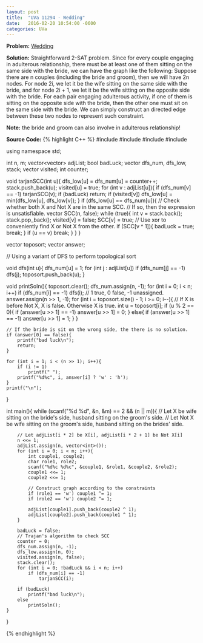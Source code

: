 ```yaml
---
layout: post
title:  "UVa 11294 - Wedding"
date:   2016-02-20 10:54:00 -0600
categories: UVa
---
```


**Problem:** [Wedding]

**Solution:**
Straightforward 2-SAT problem. Since for every couple engaging in adulterous relationship, there must be at least one of them
sitting on the same side with the bride, we can have the graph like the following: Suppose there are n couples (including the 
bride and groom), then we will have 2n nodes. For node 2i, we let it be the wife sitting on the same side with the bride,
and for node 2i + 1, we let it be the wife sitting on the opposite side with the bride. For each pair engaging adulterous 
activity, if one of them is sitting on the opposite side with the bride, then the other one must sit on the same side with the 
bride. We can simply construct an directed edge between these two nodes to represent such constraint.

**Note:** the bride and groom can also involve in adulterous relationship!

**Source Code:**
{% highlight C++ %}
#include <iostream>
#include <cstdio>
#include <vector>
#include <algorithm>

using namespace std;

int n, m;
vector<vector<int>> adjList;
bool badLuck;
vector<int> dfs_num, dfs_low, stack;
vector<bool> visited;
int counter;

void tarjanSCC(int u){
    dfs_low[u] = dfs_num[u] = counter++;
    stack.push_back(u);
    visited[u] = true;
    for (int v : adjList[u]){
        if (dfs_num[v] == -1)
            tarjanSCC(v);
        if (badLuck)
            return;
        if (visited[v])
            dfs_low[u] = min(dfs_low[u], dfs_low[v]);
    }
    if (dfs_low[u] == dfs_num[u]){
        // Check whether both X and Not X are in the same SCC.
        // If so, then the expression is unsatisfiable.
        vector<bool> SCC(n, false);
        while (true){
            int v = stack.back();
            stack.pop_back();
            visited[v] = false;
            SCC[v] = true;
            // Use xor to conveniently find X or Not X from the other.
            if (SCC[v ^ 1]){
                badLuck = true;
                break;
            }
            if (u == v)
                break;
        }
    }
}

vector<int> toposort;
vector<int> answer;

// Using a variant of DFS to perform topological sort

void dfs(int u){
    dfs_num[u] = 1;
    for (int j : adjList[u])
        if (dfs_num[j] == -1)
            dfs(j);
    toposort.push_back(u);
}

void printSoln(){
    toposort.clear();
    dfs_num.assign(n, -1);
    for (int i = 0; i < n; i++)
        if (dfs_num[i] == -1)
            dfs(i);
    // 1 true, 0 false, -1 unassigned.
    answer.assign(n >> 1, -1);
    for (int i = toposort.size() - 1; i >= 0; i--){
        // If X is before Not X, X is false. Otherwise X is true.
        int u = toposort[i];
        if (u % 2 == 0){
            if (answer[u >> 1] == -1)
                answer[u >> 1] = 0;
        }
        else{
            if (answer[u >> 1] == -1)
                answer[u >> 1] = 1;
        }
    }

    // If the bride is sit on the wrong side, the there is no solution.
    if (answer[0] == false){
        printf("bad luck\n");
        return;
    }
    
    for (int i = 1; i < (n >> 1); i++){
        if (i != 1)
            printf(" ");
        printf("%d%c", i, answer[i] ? 'w' : 'h');
    }
    printf("\n");
}

int main(){
    while (scanf("%d %d", &n, &m) == 2 && (n || m)){
        // Let X be wife sitting on the bride's side, husband sitting on the groom's side.
        // Let Not X be wife sitting on the groom's side, husband sitting on the brides' side.
        
        // Let adjList[i * 2] be X[i], adjList[i * 2 + 1] be Not X[i]
        n <<= 1;
        adjList.assign(n, vector<int>());    
        for (int i = 0; i < m; i++){
            int couple1, couple2;
            char role1, role2;
            scanf("%d%c %d%c", &couple1, &role1, &couple2, &role2);
            couple1 <<= 1;
            couple2 <<= 1;
            
            // Construct graph according to the constraints
            if (role1 == 'w') couple1 ^= 1;
            if (role2 == 'w') couple2 ^= 1;
            
            adjList[couple1].push_back(couple2 ^ 1);
            adjList[couple2].push_back(couple1 ^ 1);
        }

        badLuck = false;
        // Trajan's algorithm to check SCC
        counter = 0;
        dfs_num.assign(n, -1);
        dfs_low.assign(n, 0);
        visited.assign(n, false);
        stack.clear();
        for (int i = 0; !badLuck && i < n; i++)
            if (dfs_num[i] == -1)
                tarjanSCC(i);

        if (badLuck)
            printf("bad luck\n");
        else
            printSoln();
    }
}

{% endhighlight %}

[Wedding]: https://uva.onlinejudge.org/index.php?option=onlinejudge&page=show_problem&problem=2269

